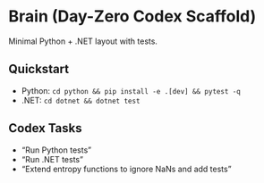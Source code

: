 # Brain (Day-Zero Codex Scaffold)
Minimal Python + .NET layout with tests.

## Quickstart
- Python: `cd python && pip install -e .[dev] && pytest -q`
- .NET:   `cd dotnet && dotnet test`

## Codex Tasks
- “Run Python tests”
- “Run .NET tests”
- “Extend entropy functions to ignore NaNs and add tests”
